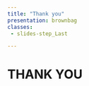 ```yaml
---
title: "Thank you"
presentation: brownbag
classes:
 - slides-step_Last

---
```

<div class="TitleAligner TitleAligner-CenterCenter">
    <div>
        <h1 class="SlideMainTitle u-bold u-sans">THANK YOU</h1>
        <div class="SlideTitleUnderline"></div>
    </div>
</div>
